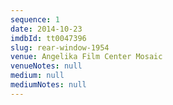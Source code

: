 ```yaml
---
sequence: 1
date: 2014-10-23
imdbId: tt0047396
slug: rear-window-1954
venue: Angelika Film Center Mosaic
venueNotes: null
medium: null
mediumNotes: null
---
```


